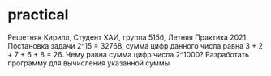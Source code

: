 # practical
Решетняк Кирилл, Студент ХАИ, группа 515б, Летняя Практика 2021
Постановка задачи
2^15 = 32768, сумма цифр данного числа равна 3 + 2 + 7 + 6 + 8 = 26. Чему равна сумма цифр числа 2^1000? Разработать программу для вычисления указанной суммы
 
